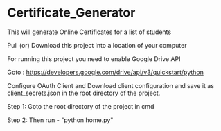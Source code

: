 # Certificate_Generator
This will generate Online Certificates for a list of students

Pull (or) Download this project into a location of your computer

For running this project you need to enable Google Drive API

Goto : https://developers.google.com/drive/api/v3/quickstart/python

Configure OAuth Client and Download client configuration and save it as client_secrets.json in the root directory of the project.

Step 1: Goto the root directory of the project in cmd

Step 2: Then run - "python home.py" 
